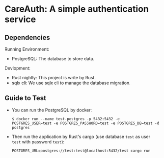 # CareAuth: A simple authentication service

## Dependencies

Running Environment:

- PostgreSQL: The database to store data.

Devlopment:

- Rust nightly: This project is write by Rust.
- sqlx cli: We use sqlx cli to manage the database migration.

## Guide to Test

- You can run the PostgreSQL by docker:

  ```shell
  $ docker run --name test-postgres -p 5432:5432 -e POSTGRES_USER=test -e POSTGRES_PASSWORD=test -e POSTGRES_DB=test -d postgres
  ```

- Then run the application by Rust's cargo (use database `test` as user `test` with password `test`):

  ```shell
  POSTGRES_URL=postgres://test:test@localhost:5432/test cargo run
  ```